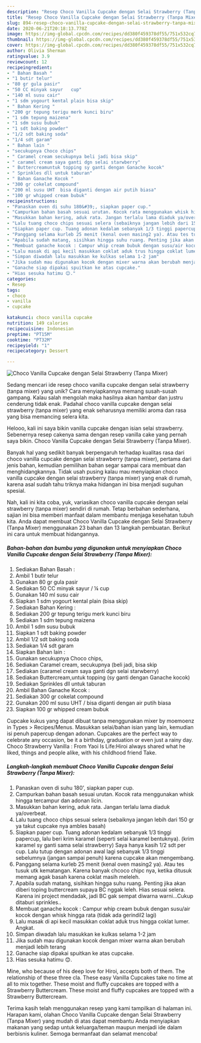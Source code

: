 ```yaml
---
description: "Resep Choco Vanilla Cupcake dengan Selai Strawberry (Tanpa Mixer), Bikin Ngiler"
title: "Resep Choco Vanilla Cupcake dengan Selai Strawberry (Tanpa Mixer), Bikin Ngiler"
slug: 894-resep-choco-vanilla-cupcake-dengan-selai-strawberry-tanpa-mixer-bikin-ngiler
date: 2020-06-21T20:18:13.778Z
image: https://img-global.cpcdn.com/recipes/dd380f459378df55/751x532cq70/choco-vanilla-cupcake-dengan-selai-strawberry-tanpa-mixer-foto-resep-utama.jpg
thumbnail: https://img-global.cpcdn.com/recipes/dd380f459378df55/751x532cq70/choco-vanilla-cupcake-dengan-selai-strawberry-tanpa-mixer-foto-resep-utama.jpg
cover: https://img-global.cpcdn.com/recipes/dd380f459378df55/751x532cq70/choco-vanilla-cupcake-dengan-selai-strawberry-tanpa-mixer-foto-resep-utama.jpg
author: Olivia Sherman
ratingvalue: 3.9
reviewcount: 12
recipeingredient:
- " Bahan Basah "
- "1 butir telur"
- "80 gr gula pasir"
- "50 CC minyak sayur   cup"
- "140 ml susu cair"
- "1 sdm yogourt kental plain bisa skip"
- " Bahan Kering "
- "200 gr tepung terigu merk kunci biru"
- "1 sdm tepung maizena"
- "1 sdm susu bubuk"
- "1 sdt baking powder"
- "1/2 sdt baking soda"
- "1/4 sdt garam"
- " Bahan lain "
- "secukupnya Choco chips"
- " Caramel cream secukupnya beli jadi bisa skip"
- " caramel cream saya ganti dgn selai starwberry"
- " Buttercreamuntuk topping sy ganti dengan Ganache kocok"
- " Sprinkles dll untuk taburan"
- " Bahan Ganache Kocok "
- "300 gr cokelat compound"
- "200 ml susu UHT  bisa diganti dengan air putih biasa"
- "100 gr whipped cream bubuk"
recipeinstructions:
- "Panaskan oven di suhu 180&#39;, siapkan paper cup."
- "Campurkan bahan basah sesuai urutan. Kocok rata menggunakan whisk hingga tercampur dan adonan licin."
- "Masukkan bahan kering, aduk rata. Jangan terlalu lama diaduk ya/overbeat."
- "Lalu tuang choco chips sesuai selera (sebaiknya jangan lebih dari 150 gr ya takut cupcake nya ambles basah)"
- "Siapkan paper cup. Tuang adonan kedalam sebanyak 1/3 tinggi papercup, lalu beri krim karamel (seperti selai karamel bentuknya). (krim karamel sy ganti sama selai strawberry) Saya hanya kasih 1/2 sdt per cup. Lalu tutup dengan adonan awal lagi sebanyak 1/3 tinggi sebelumnya (jangan sampai penuh) karena cupcake akan mengembang."
- "Panggang selama kurleb 25 menit (kenal oven masing2 ya). Atau tes tusuk utk kematangan. Karena banyak chcoco chipc nya, ketika ditusuk memang agak basah karena coklat masih meleleh."
- "Apabila sudah matang, sisihkan hingga suhu ruang. Penting jika akan diberi toping buttercream supaya BC nggak leleh. Hias sesuai selera. Karena ini project mendadak, jadi BC gak sempat diwarna warni...Cukup ditaburi sprinkles.."
- "Membuat ganache kocok : Campur whip cream bubuk dengan susu/air kocok dengan whisk hingga rata (tidak ada gerindil2 lagi)"
- "Lalu masak di api kecil masukkan coklat aduk trus hingga coklat lumer. Angkat."
- "Simpan diwadah lalu masukkan ke kulkas selama 1-2 jam"
- "Jika sudah mau digunakan kocok dengan mixer warna akan berubah menjadi lebih terang"
- "Ganache siap dipakai spuitkan ke atas cupcake."
- "Hias sesuka hatimu 😊."
categories:
- Resep
tags:
- choco
- vanilla
- cupcake

katakunci: choco vanilla cupcake 
nutrition: 149 calories
recipecuisine: Indonesian
preptime: "PT15M"
cooktime: "PT32M"
recipeyield: "1"
recipecategory: Dessert

---
```



![Choco Vanilla Cupcake dengan Selai Strawberry (Tanpa Mixer)](https://img-global.cpcdn.com/recipes/dd380f459378df55/751x532cq70/choco-vanilla-cupcake-dengan-selai-strawberry-tanpa-mixer-foto-resep-utama.jpg)

Sedang mencari ide resep choco vanilla cupcake dengan selai strawberry (tanpa mixer) yang unik? Cara menyiapkannya memang susah-susah gampang. Kalau salah mengolah maka hasilnya akan hambar dan justru cenderung tidak enak. Padahal choco vanilla cupcake dengan selai strawberry (tanpa mixer) yang enak seharusnya memiliki aroma dan rasa yang bisa memancing selera kita.

Helooo, kali ini saya bikin vanilla cupcake dengan isian selai strawberry. Sebenernya resep cakenya sama dengan resep vanilla cake yang pernah saya bikin. Choco Vanilla Cupcake dengan Selai Strawberry (Tanpa Mixer).

Banyak hal yang sedikit banyak berpengaruh terhadap kualitas rasa dari choco vanilla cupcake dengan selai strawberry (tanpa mixer), pertama dari jenis bahan, kemudian pemilihan bahan segar sampai cara membuat dan menghidangkannya. Tidak usah pusing kalau mau menyiapkan choco vanilla cupcake dengan selai strawberry (tanpa mixer) yang enak di rumah, karena asal sudah tahu triknya maka hidangan ini bisa menjadi suguhan spesial.


Nah, kali ini kita coba, yuk, variasikan choco vanilla cupcake dengan selai strawberry (tanpa mixer) sendiri di rumah. Tetap berbahan sederhana, sajian ini bisa memberi manfaat dalam membantu menjaga kesehatan tubuh kita. Anda dapat membuat Choco Vanilla Cupcake dengan Selai Strawberry (Tanpa Mixer) menggunakan 23 bahan dan 13 langkah pembuatan. Berikut ini cara untuk membuat hidangannya.

<!--inarticleads1-->

##### Bahan-bahan dan bumbu yang digunakan untuk menyiapkan Choco Vanilla Cupcake dengan Selai Strawberry (Tanpa Mixer):

1. Sediakan  Bahan Basah :
1. Ambil 1 butir telur
1. Gunakan 80 gr gula pasir
1. Sediakan 50 CC minyak sayur / ¼ cup
1. Gunakan 140 ml susu cair
1. Siapkan 1 sdm yogourt kental plain (bisa skip)
1. Sediakan  Bahan Kering :
1. Sediakan 200 gr tepung terigu merk kunci biru
1. Sediakan 1 sdm tepung maizena
1. Ambil 1 sdm susu bubuk
1. Siapkan 1 sdt baking powder
1. Ambil 1/2 sdt baking soda
1. Sediakan 1/4 sdt garam
1. Siapkan  Bahan lain :
1. Gunakan secukupnya Choco chips,
1. Sediakan  Caramel cream, secukupnya (beli jadi, bisa skip
1. Sediakan  (caramel cream saya ganti dgn selai starwberry)
1. Sediakan  Buttercream,untuk topping (sy ganti dengan Ganache kocok)
1. Sediakan  Sprinkles dll untuk taburan
1. Ambil  Bahan Ganache Kocok :
1. Sediakan 300 gr cokelat compound
1. Gunakan 200 ml susu UHT / bisa diganti dengan air putih biasa
1. Siapkan 100 gr whipped cream bubuk


Cupcake kukus yang dapat dibuat tanpa menggunakan mixer by moemoenz in Types &gt; Recipes/Menus. Masukkan selai/bahan isian yang lain, kemudian isi penuh papercup dengan adonan. Cupcakes are the perfect way to celebrate any occasion, be it a birthday, graduation or even just a rainy day. Choco Strawberry Vanilla : From Yaoi Is Life:Hiroi always shared what he liked, things and people alike, with his childhood friend Take. 

<!--inarticleads2-->

##### Langkah-langkah membuat Choco Vanilla Cupcake dengan Selai Strawberry (Tanpa Mixer):

1. Panaskan oven di suhu 180&#39;, siapkan paper cup.
1. Campurkan bahan basah sesuai urutan. Kocok rata menggunakan whisk hingga tercampur dan adonan licin.
1. Masukkan bahan kering, aduk rata. Jangan terlalu lama diaduk ya/overbeat.
1. Lalu tuang choco chips sesuai selera (sebaiknya jangan lebih dari 150 gr ya takut cupcake nya ambles basah)
1. Siapkan paper cup. Tuang adonan kedalam sebanyak 1/3 tinggi papercup, lalu beri krim karamel (seperti selai karamel bentuknya). (krim karamel sy ganti sama selai strawberry) Saya hanya kasih 1/2 sdt per cup. Lalu tutup dengan adonan awal lagi sebanyak 1/3 tinggi sebelumnya (jangan sampai penuh) karena cupcake akan mengembang.
1. Panggang selama kurleb 25 menit (kenal oven masing2 ya). Atau tes tusuk utk kematangan. Karena banyak chcoco chipc nya, ketika ditusuk memang agak basah karena coklat masih meleleh.
1. Apabila sudah matang, sisihkan hingga suhu ruang. Penting jika akan diberi toping buttercream supaya BC nggak leleh. Hias sesuai selera. Karena ini project mendadak, jadi BC gak sempat diwarna warni...Cukup ditaburi sprinkles..
1. Membuat ganache kocok : Campur whip cream bubuk dengan susu/air kocok dengan whisk hingga rata (tidak ada gerindil2 lagi)
1. Lalu masak di api kecil masukkan coklat aduk trus hingga coklat lumer. Angkat.
1. Simpan diwadah lalu masukkan ke kulkas selama 1-2 jam
1. Jika sudah mau digunakan kocok dengan mixer warna akan berubah menjadi lebih terang
1. Ganache siap dipakai spuitkan ke atas cupcake.
1. Hias sesuka hatimu 😊.


Mine, who because of his deep love for Hiroi, accepts both of them. The relationship of these three cla. These easy Vanilla Cupcakes take no time at all to mix together. These moist and fluffy cupcakes are topped with a Strawberry Buttercream. These moist and fluffy cupcakes are topped with a Strawberry Buttercream. 

Terima kasih telah menggunakan resep yang kami tampilkan di halaman ini. Harapan kami, olahan Choco Vanilla Cupcake dengan Selai Strawberry (Tanpa Mixer) yang mudah di atas dapat membantu Anda menyiapkan makanan yang sedap untuk keluarga/teman maupun menjadi ide dalam berbisnis kuliner. Semoga bermanfaat dan selamat mencoba!
